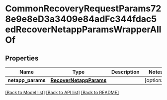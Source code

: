 # CommonRecoveryRequestParams728e9e8eD3a3409e84adFc344fdac5edRecoverNetappParamsWrapperAllOf


## Properties
Name | Type | Description | Notes
------------ | ------------- | ------------- | -------------
**netapp_params** | [**RecoverNetappParams**](RecoverNetappParams.md) |  | [optional] 

[[Back to Model list]](../README.md#documentation-for-models) [[Back to API list]](../README.md#documentation-for-api-endpoints) [[Back to README]](../README.md)


